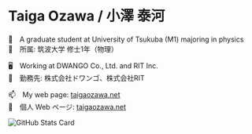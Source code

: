 # Taiga Ozawa / 小澤 泰河

🌱　A graduate student at University of Tsukuba (M1) majoring in physics<br>
🔭　所属: 筑波大学 修士1年（物理）

🖥　Working at DWANGO Co., Ltd. and RIT Inc.<br>
💬　勤務先: 株式会社ドワンゴ、株式会社RIT

📫　My web page: [taigaozawa.net](taigaozawa.net)<br>
👀　個人 Web ページ: [taigaozawa.net](taigaozawa.net)

![GitHub Stats Card](https://github-readme-stats.vercel.app/api?username=taigaozawa)

<!--
**taigaozawa/taigaozawa** is a ✨ _special_ ✨ repository because its `README.md` (this file) appears on your GitHub profile.

Here are some ideas to get you started:

- 🔭 I’m currently working on ...
- 🌱 I’m currently learning ...
- 👯 I’m looking to collaborate on ...
- 🤔 I’m looking for help with ...
- 💬 Ask me about ...
- 📫 How to reach me: ...
- 😄 Pronouns: ...
- ⚡ Fun fact: ...
-->
